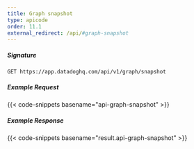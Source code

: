 ```yaml
---
title: Graph snapshot
type: apicode
order: 11.1
external_redirect: /api/#graph-snapshot
---
```


##### Signature
`GET https://app.datadoghq.com/api/v1/graph/snapshot`
##### Example Request
{{< code-snippets basename="api-graph-snapshot" >}}
##### Example Response
{{< code-snippets basename="result.api-graph-snapshot" >}}
